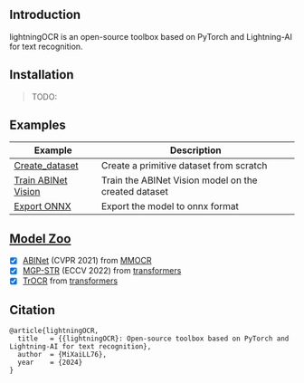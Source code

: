 ## Introduction

lightningOCR is an open-source toolbox based on PyTorch and Lightning-AI for text recognition.

## Installation

> TODO:

## Examples

| Example                                              | Description                                          |
| ---------------------------------------------------- | ---------------------------------------------------- |
| [Create_dataset](examples/0_create_dataset.ipynb)    | Create a primitive dataset from scratch              |
| [Train ABINet Vision](examples/1_train_abinet.ipynb) | Train the ABINet Vision model on the created dataset |
| [Export ONNX](examples/2_export_abinet_onnx.ipynb)   | Export the model to onnx format                      |

## [Model Zoo](./lightning_ocr/models)

- [x] [ABINet](./lightning_ocr/models/abinet.py) (CVPR 2021) from [MMOCR](https://github.com/open-mmlab/mmocr/blob/main/configs/textrecog/abinet/README.md)
- [x] [MGP-STR](./lightning_ocr/models/mgp_str.py) (ECCV 2022) from [transformers](https://huggingface.co/docs/transformers/model_doc/mgp-str)
- [x] [TrOCR](./lightning_ocr/models/trocr.py) from [transformers](https://huggingface.co/docs/transformers/model_doc/trocr)

## Citation

```
@article{lightningOCR,
  title   = {{lightningOCR}: Open-source toolbox based on PyTorch and Lightning-AI for text recognition},
  author  = {MiXaiLL76},
  year    = {2024}
}
```
